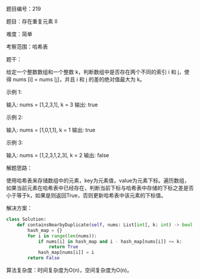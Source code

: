 题目编号：219

题目：存在重复元素 II

难度：简单

考察范围：哈希表

题干：

给定一个整数数组和一个整数 k，判断数组中是否存在两个不同的索引 i 和 j，使得 nums [i] = nums [j]，并且 i 和 j 的差的绝对值最大为 k。

示例 1:

输入: nums = [1,2,3,1], k = 3
输出: true

示例 2:

输入: nums = [1,0,1,1], k = 1
输出: true

示例 3:

输入: nums = [1,2,3,1,2,3], k = 2
输出: false

解题思路：

使用哈希表来存储数组中的元素，key为元素值，value为元素下标。遍历数组，如果当前元素在哈希表中已经存在，判断当前下标与哈希表中存储的下标之差是否小于等于k，如果是则返回True，否则更新哈希表中该元素的下标值。

解决方案：

```python
class Solution:
    def containsNearbyDuplicate(self, nums: List[int], k: int) -> bool:
        hash_map = {}
        for i in range(len(nums)):
            if nums[i] in hash_map and i - hash_map[nums[i]] <= k:
                return True
            hash_map[nums[i]] = i
        return False
```

算法复杂度：时间复杂度为O(n)，空间复杂度为O(n)。